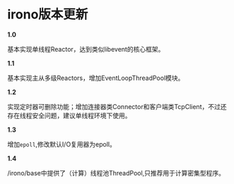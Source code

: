 # irono版本更新
**1.0**

基本实现单线程Reactor，达到类似libevent的核心框架。

**1.1**

基本实现主从多级Reactors，增加EventLoopThreadPool模块。

**1.2**

实现定时器可删除功能；增加连接器类Connector和客户端类TcpClient，不过还存在线程安全问题，建议单线程环境下使用。

**1.3**

增加`epoll`,修改默认I/O复用器为epoll。

**1.4**

/irono/base中提供了（计算）线程池ThreadPool,只推荐用于计算密集型程序。